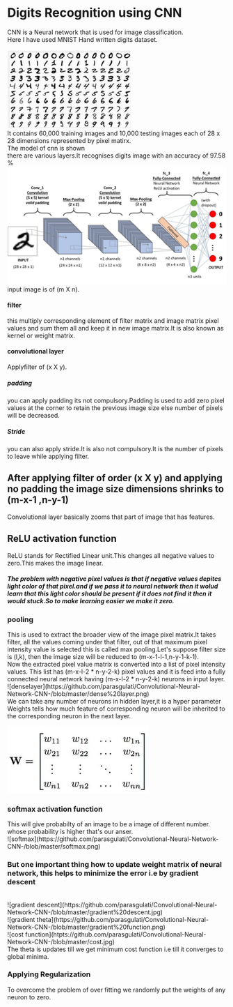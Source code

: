 # Digits Recognition using CNN

CNN is a Neural network that is used for image classification.<br/>
Here I have used MNIST Hand written digits dataset.<br/><br/>
![dataset](https://github.com/parasgulati/Convolutional-Neural-Network-CNN-/blob/master/we.jpg)
<br/>It contains 60,000 training images and 10,000 testing images each of 28 x 28 dimensions represented by pixel matirx.
<br/>The model of cnn is shown<br/> 
there are various layers.It recognises digits image with an accuracy of 97.58 %
<br/>
![mode](https://github.com/parasgulati/Convolutional-Neural-Network-CNN-/blob/master/c.jpeg)
input image is of (m X n).
<h4>filter</h4> this multiply corresponding element of filter matrix and image matrix pixel values and sum them all and keep it in new image matrix.It is also known as kernel or weight matrix.
<h4>convolutional layer</h4>Applyfilter of (x X y).
<h5>padding</h5>you can apply padding its not compulsory.Padding is used to add zero pixel values at the corner to retain the previous image size else number of pixels will be decreased.
<h5>Stride</h5>you can also apply stride.It is also not compulsory.It is the number of pixels to leave while applying filter.
<h2>After applying filter of order (x X y) and applying no padding the image size dimensions shrinks to (m-x-1 ,n-y-1) </h2>
Convolutional layer basically zooms that part of image that has features.
<h2>ReLU activation function</h2>
ReLU stands for Rectified Linear unit.This changes all negative values to zero.This makes the image linear.
<h5>The problem with negative pixel values is that if negative values depitcs light color of that pixel.and if we pass it to neural network then it wolud learn that this light color should be present if it does not find it then it would stuck.So to make learning easier we make it zero.</h5>
<h3>pooling</h3>This is used to extract the broader view of the image pixel matrix.It takes filter, all the values coming under that filter, out of that maximum pixel intensity value is selected this is called max pooling.Let's suppose filter size is (l,k), then the image size will be reduced to (m-x-1-l-1,n-y-1-k-1).
<br>
Now the extracted pixel value matrix is converted into a list of pixel intensity values.
This list has (m-x-l-2 * n-y-2-k) pixel values and it is feed into a fully connected neural network having  (m-x-l-2 * n-y-2-k) neurons in input layer.
<br>![denselayer](https://github.com/parasgulati/Convolutional-Neural-Network-CNN-/blob/master/dense%20layer.png)<br>
We can take any number of neurons in hidden layer,it is a hyper parameter
Weights tells how much feature of corresponding neuron will be inherited to the corresponding neuron in the next layer. 

![img1](https://github.com/parasgulati/Convolutional-Neural-Network-CNN-/blob/master/img1.jpg)
<h3>softmax activation function</h3>
This will give probabilty of an image to be a image of different number. whose probability is higher that's our anser.
<br/>
![softmax](https://github.com/parasgulati/Convolutional-Neural-Network-CNN-/blob/master/softmax.png)
<br/>
<h3>But one important thing how to update weight matrix of neural network, this helps to minimize the error i.e by gradient descent</h3>
<br/>
![gradient descent](https://github.com/parasgulati/Convolutional-Neural-Network-CNN-/blob/master/gradient%20descent.jpg)
<br/>
![gradient theta](https://github.com/parasgulati/Convolutional-Neural-Network-CNN-/blob/master/gradient%20function.png)
<br>
![cost function](htpts://github.com/parasgulati/Convolutional-Neural-Network-CNN-/blob/master/cost.jpg)
<br>
The theta is updates till we get minimum cost function i.e till it converges to global minima.
<h3>Applying Regularization</h3>
To overcome the problem of over fitting we randomly put the weights of any neuron to zero. 
